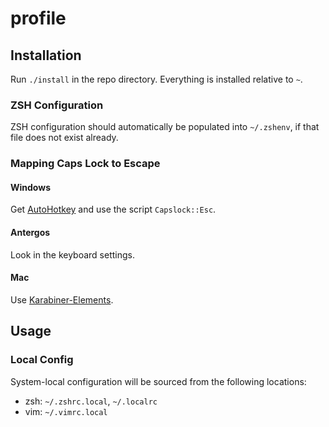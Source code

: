 profile
=======

## Installation

Run `./install` in the repo directory. Everything is installed relative to `~`.

### ZSH Configuration

ZSH configuration should automatically be populated into `~/.zshenv`, if that
file does not exist already.

### Mapping Caps Lock to Escape

#### Windows

Get [AutoHotkey](http://www.autohotkey.com/) and use the script `Capslock::Esc`.

#### Antergos

Look in the keyboard settings.

#### Mac

Use [Karabiner-Elements](https://github.com/tekezo/Karabiner-Elements).

## Usage

### Local Config

System-local configuration will be sourced from the following locations:
- zsh: `~/.zshrc.local`, `~/.localrc`
- vim: `~/.vimrc.local`
